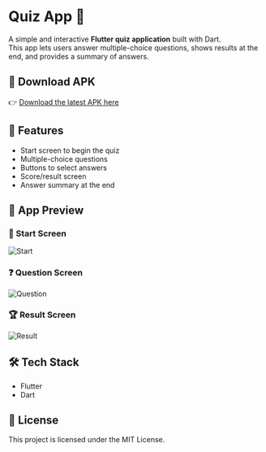 # Quiz App 🎉

A simple and interactive **Flutter quiz application** built with Dart.  
This app lets users answer multiple-choice questions, shows results at the end, and provides a summary of answers.

## 📲 Download APK
👉 [Download the latest APK here](https://github.com/AK-3112511/Quiz_app/releases/download/v1.0.1/app-release.apk)

## 📌 Features
- Start screen to begin the quiz
- Multiple-choice questions
- Buttons to select answers
- Score/result screen
- Answer summary at the end

## 📸 App Preview  

### 🏁 Start Screen  
![Start](https://raw.githubusercontent.com/AK-3112511/Quiz_app/main/assets/prev/start.jpg)

### ❓ Question Screen  
![Question](https://raw.githubusercontent.com/AK-3112511/Quiz_app/main/assets/prev/question.jpg)

### 🏆 Result Screen  
![Result](https://raw.githubusercontent.com/AK-3112511/Quiz_app/main/assets/prev/result.jpg)

## 🛠️ Tech Stack
- Flutter  
- Dart

## 📄 License
This project is licensed under the MIT License.
